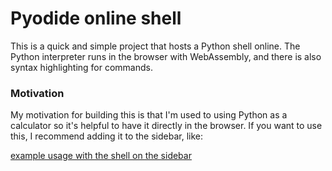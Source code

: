 # Pyodide online shell

This is a quick and simple project that hosts a Python shell online. The Python interpreter runs in the browser with
WebAssembly, and there is also syntax highlighting for commands.

### Motivation

My motivation for building this is that I'm used to using Python as a calculator so it's helpful to have it directly in
the browser. If you want to use this, I recommend adding it to the sidebar, like:

[example usage with the shell on the sidebar](https://github.com/cau777/pyodide-shell/blob/master/example-screenshot.png)
